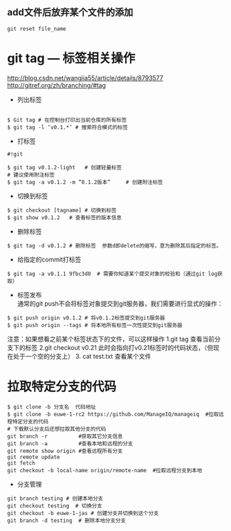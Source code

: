 ## add文件后放弃某个文件的添加 ##

```
git reset file_name
```  
# git tag — 标签相关操作   

http://blog.csdn.net/wangjia55/article/details/8793577  
http://gitref.org/zh/branching/#tag       

* 列出标签     

```

$ Git tag # 在控制台打印出当前仓库的所有标签
$ git tag -l ‘v0.1.*’ # 搜索符合模式的标签
```  

* 打标签   

```
#!git

$ git tag v0.1.2-light   # 创建轻量标签
# 建议使用附注标签
$ git tag -a v0.1.2 -m “0.1.2版本”     # 创建附注标签
```
* 切换到标签         
```
$ git checkout [tagname] # 切换到标签
$ git show v0.1.2   # 查看标签的版本信息
```     

* 删除标签     

```
$ git tag -d v0.1.2 # 删除标签  参数d即delete的缩写，意为删除其后指定的标签。
```

* 给指定的commit打标签     

```
$ git tag -a v0.1.1 9fbc3d0  # 需要你知道某个提交对象的校验和（通过git log获取）
```

* 标签发布       
通常的git push不会将标签对象提交到git服务器，我们需要进行显式的操作：        
```
$ git push origin v0.1.2 # 将v0.1.2标签提交到git服务器
$ git push origin --tags # 将本地所有标签一次性提交到git服务器
```      
注意：如果想看之前某个标签状态下的文件，可以这样操作
1.git tag   查看当前分支下的标签
2.git  checkout v0.21   此时会指向打v0.21标签时的代码状态，（但现在处于一个空的分支上）
3. cat  test.txt   查看某个文件

# 拉取特定分支的代码 #

```
$ git clone -b 分支名  代码地址
$ git clone -b euwe-1-rc2 https://github.com/ManageIQ/manageiq  #拉取远程特定分支的代码
# 下载默认分支后还想拉取其他分支的代码
git branch -r          #获取其它分支信息
git branch -a          #查看本地和远程的分支
git remote show origin #查看远程所有分支
git remote update
git fetch
git checkout -b local-name origin/remote-name  #拉取远程分支到本地
```  
* 分支管理  
```
git branch testing # 创建本地分支 
git checkout testing  # 切换分支
git checkout -b euwe-1-jas # 创建分支并切换到这个分支
git branch -d testing  # 删除本地分支分支
```